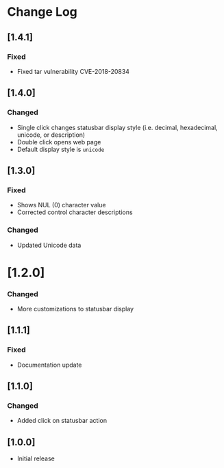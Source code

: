 # Change Log

## [1.4.1]

### Fixed
- Fixed tar vulnerability CVE-2018-20834


## [1.4.0]

### Changed
- Single click changes statusbar display style (i.e. decimal, hexadecimal, unicode, or description)
- Double click opens web page
- Default display style is `unicode`


## [1.3.0]

### Fixed
- Shows NUL (0) character value
- Corrected control character descriptions

### Changed
- Updated Unicode data


# [1.2.0]

### Changed
- More customizations to statusbar display


## [1.1.1]

### Fixed
- Documentation update


## [1.1.0]

### Changed
- Added click on statusbar action


## [1.0.0]

- Initial release
